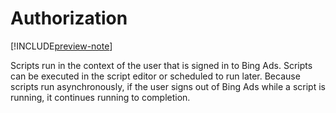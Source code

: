 # Authorization

[!INCLUDE[preview-note](./includes/preview-note.md)]

Scripts run in the context of the user that is signed in to Bing Ads. Scripts can be executed in the script editor or scheduled to run later. Because scripts run asynchronously, if the user signs out of Bing Ads while a script is running, it continues running to completion.


